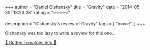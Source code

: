 +++
author = "Daniel Olshansky"
title = "Gravity"
date = "2014-05-30T13:23:08"
rating = "⭐⭐⭐⭐⭐"

description = "Olshansky's review of Gravity"
tags = [
    "movie",
]
+++


Olshansky was too lazy to write a review for this one...

[🍅 Rotten Tomatoes Info 🍅](https://www.rottentomatoes.com//m/gravity_2013)